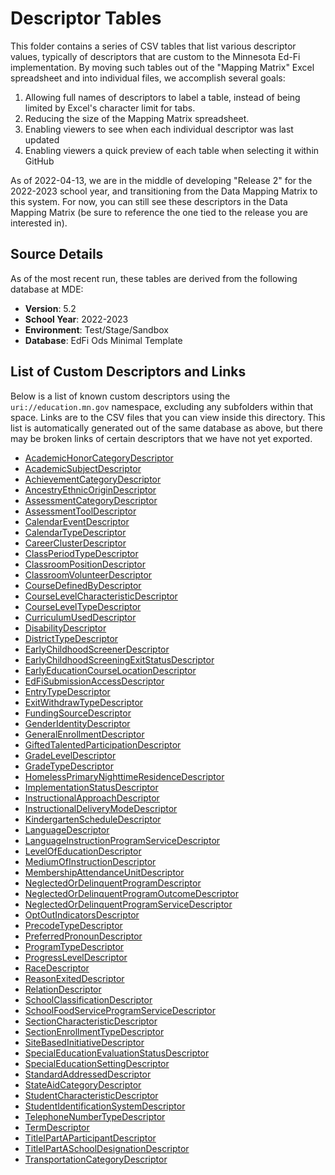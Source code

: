 # Descriptor Tables
This folder contains a series of CSV tables that list various descriptor values, typically of descriptors that are custom to the Minnesota Ed-Fi implementation. By moving such tables out of the "Mapping Matrix" Excel spreadsheet and into individual files, we accomplish several goals:
1. Allowing full names of descriptors to label a table, instead of being limited by Excel's character limit for tabs.
2. Reducing the size of the Mapping Matrix spreadsheet.
3. Enabling viewers to see when each individual descriptor was last updated
4. Enabling viewers a quick preview of each table when selecting it within GitHub

As of 2022-04-13, we are in the middle of developing "Release 2" for the 2022-2023 school year, and transitioning from the Data Mapping Matrix to this system. For now, you can still see these descriptors in the Data Mapping Matrix (be sure to reference the one tied to the release you are interested in).

## Source Details
As of the most recent run, these tables are derived from the following database at MDE:
- **Version**: 5.2
- **School Year**: 2022-2023
- **Environment**: Test/Stage/Sandbox
- **Database**: EdFi Ods Minimal Template

## List of Custom Descriptors and Links
Below is a list of known custom descriptors using the ```uri://education.mn.gov``` namespace, excluding any subfolders within that space. Links are to the CSV files that you can view inside this directory. This list is automatically generated out of the same database as above, but there may be broken links of certain descriptors that we have not yet exported.
- [AcademicHonorCategoryDescriptor](AcademicHonorCategoryDescriptor.csv)
- [AcademicSubjectDescriptor](AcademicSubjectDescriptor.csv)
- [AchievementCategoryDescriptor](AchievementCategoryDescriptor.csv)
- [AncestryEthnicOriginDescriptor](AncestryEthnicOriginDescriptor.csv)
- [AssessmentCategoryDescriptor](AssessmentCategoryDescriptor.csv)
- [AssessmentToolDescriptor](AssessmentToolDescriptor.csv)
- [CalendarEventDescriptor](CalendarEventDescriptor.csv)
- [CalendarTypeDescriptor](CalendarTypeDescriptor.csv)
- [CareerClusterDescriptor](CareerClusterDescriptor.csv)
- [ClassPeriodTypeDescriptor](ClassPeriodTypeDescriptor.csv)
- [ClassroomPositionDescriptor](ClassroomPositionDescriptor.csv)
- [ClassroomVolunteerDescriptor](ClassroomVolunteerDescriptor.csv)
- [CourseDefinedByDescriptor](CourseDefinedByDescriptor.csv)
- [CourseLevelCharacteristicDescriptor](CourseLevelCharacteristicDescriptor.csv)
- [CourseLevelTypeDescriptor](CourseLevelTypeDescriptor.csv)
- [CurriculumUsedDescriptor](CurriculumUsedDescriptor.csv)
- [DisabilityDescriptor](DisabilityDescriptor.csv)
- [DistrictTypeDescriptor](DistrictTypeDescriptor.csv)
- [EarlyChildhoodScreenerDescriptor](EarlyChildhoodScreenerDescriptor.csv)
- [EarlyChildhoodScreeningExitStatusDescriptor](EarlyChildhoodScreeningExitStatusDescriptor.csv)
- [EarlyEducationCourseLocationDescriptor](EarlyEducationCourseLocationDescriptor.csv)
- [EdFiSubmissionAccessDescriptor](EdFiSubmissionAccessDescriptor.csv)
- [EntryTypeDescriptor](EntryTypeDescriptor.csv)
- [ExitWithdrawTypeDescriptor](ExitWithdrawTypeDescriptor.csv)
- [FundingSourceDescriptor](FundingSourceDescriptor.csv)
- [GenderIdentityDescriptor](GenderIdentityDescriptor.csv)
- [GeneralEnrollmentDescriptor](GeneralEnrollmentDescriptor.csv)
- [GiftedTalentedParticipationDescriptor](GiftedTalentedParticipationDescriptor.csv)
- [GradeLevelDescriptor](GradeLevelDescriptor.csv)
- [GradeTypeDescriptor](GradeTypeDescriptor.csv)
- [HomelessPrimaryNighttimeResidenceDescriptor](HomelessPrimaryNighttimeResidenceDescriptor.csv)
- [ImplementationStatusDescriptor](ImplementationStatusDescriptor.csv)
- [InstructionalApproachDescriptor](InstructionalApproachDescriptor.csv)
- [InstructionalDeliveryModeDescriptor](InstructionalDeliveryModeDescriptor.csv)
- [KindergartenScheduleDescriptor](KindergartenScheduleDescriptor.csv)
- [LanguageDescriptor](LanguageDescriptor.csv)
- [LanguageInstructionProgramServiceDescriptor](LanguageInstructionProgramServiceDescriptor.csv)
- [LevelOfEducationDescriptor](LevelOfEducationDescriptor.csv)
- [MediumOfInstructionDescriptor](MediumOfInstructionDescriptor.csv)
- [MembershipAttendanceUnitDescriptor](MembershipAttendanceUnitDescriptor.csv)
- [NeglectedOrDelinquentProgramDescriptor](NeglectedOrDelinquentProgramDescriptor.csv)
- [NeglectedOrDelinquentProgramOutcomeDescriptor](NeglectedOrDelinquentProgramOutcomeDescriptor.csv)
- [NeglectedOrDelinquentProgramServiceDescriptor](NeglectedOrDelinquentProgramServiceDescriptor.csv)
- [OptOutIndicatorsDescriptor](OptOutIndicatorsDescriptor.csv)
- [PrecodeTypeDescriptor](PrecodeTypeDescriptor.csv)
- [PreferredPronounDescriptor](PreferredPronounDescriptor.csv)
- [ProgramTypeDescriptor](ProgramTypeDescriptor.csv)
- [ProgressLevelDescriptor](ProgressLevelDescriptor.csv)
- [RaceDescriptor](RaceDescriptor.csv)
- [ReasonExitedDescriptor](ReasonExitedDescriptor.csv)
- [RelationDescriptor](RelationDescriptor.csv)
- [SchoolClassificationDescriptor](SchoolClassificationDescriptor.csv)
- [SchoolFoodServiceProgramServiceDescriptor](SchoolFoodServiceProgramServiceDescriptor.csv)
- [SectionCharacteristicDescriptor](SectionCharacteristicDescriptor.csv)
- [SectionEnrollmentTypeDescriptor](SectionEnrollmentTypeDescriptor.csv)
- [SiteBasedInitiativeDescriptor](SiteBasedInitiativeDescriptor.csv)
- [SpecialEducationEvaluationStatusDescriptor](SpecialEducationEvaluationStatusDescriptor.csv)
- [SpecialEducationSettingDescriptor](SpecialEducationSettingDescriptor.csv)
- [StandardAddressedDescriptor](StandardAddressedDescriptor.csv)
- [StateAidCategoryDescriptor](StateAidCategoryDescriptor.csv)
- [StudentCharacteristicDescriptor](StudentCharacteristicDescriptor.csv)
- [StudentIdentificationSystemDescriptor](StudentIdentificationSystemDescriptor.csv)
- [TelephoneNumberTypeDescriptor](TelephoneNumberTypeDescriptor.csv)
- [TermDescriptor](TermDescriptor.csv)
- [TitleIPartAParticipantDescriptor](TitleIPartAParticipantDescriptor.csv)
- [TitleIPartASchoolDesignationDescriptor](TitleIPartASchoolDesignationDescriptor.csv)
- [TransportationCategoryDescriptor](TransportationCategoryDescriptor.csv)